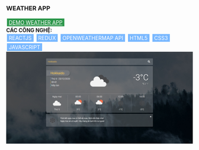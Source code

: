<h3>WEATHER APP</h3>
<a href="http://vinhthien-weather-app.herokuapp.com/" style="background-color: #2C974B; color: #fff;display:inline-block; padding: 2px 5px; margin: 2px;">DEMO WEATHER APP</a>
<br/><strong>CÁC CÔNG NGHỆ: </strong>
<br/><span style="background-color: #79B8FF; color: #fff;display:inline-block; padding: 2px 5px; margin: 2px;">REACTJS</span>
<span style="background-color: #79B8FF; color: #fff;display:inline-block; padding: 2px 5px; margin: 2px;">REDUX</span>
<span style="background-color: #79B8FF; color: #fff;display:inline-block; padding: 2px 5px; margin: 2px;">OPENWEATHERMAP API</span>
<span style="background-color: #79B8FF; color: #fff;display:inline-block; padding: 2px 5px; margin: 2px;">HTML5</span>
<span style="background-color: #79B8FF; color: #fff;display:inline-block; padding: 2px 5px; margin: 2px;">CSS3</span>
<span style="background-color: #79B8FF; color: #fff;display:inline-block; padding: 2px 5px; margin: 2px;">JAVASCRIPT</span>
<br/>
<img src="./public/screen.png" />